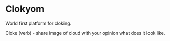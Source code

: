 # Clokyom
World first platform for cloking.

Cloke (verb) - share image of cloud with your opinion what does it look like.
